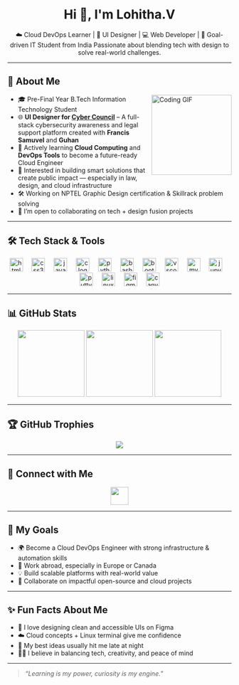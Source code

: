 <h1 align="center">Hi 👋, I'm Lohitha.V</h1>

<p align="center">
  ☁️ Cloud DevOps Learner | 🎨 UI Designer | 💻 Web Developer | 🎯 Goal-driven IT Student from India  
  Passionate about blending tech with design to solve real-world challenges.
</p>

---

## 🚀 About Me

<img align="right" src="https://in.pinterest.com/pin/7318418137443200/" height="180" alt="Coding GIF" />

- 🎓 Pre-Final Year B.Tech Information Technology Student  
- 🌐 **UI Designer for [Cyber Council](https://cybercouncil.netlify.app)** – A full-stack cybersecurity awareness and legal
  support platform created with **Francis Samuvel** and **Guhan**  
- 📘 Actively learning **Cloud Computing** and **DevOps Tools** to become a future-ready Cloud Engineer  
- 🧠 Interested in building smart solutions that create public impact — especially in law, design, and cloud infrastructure  
- 🛠️ Working on NPTEL Graphic Design certification & Skillrack problem solving  
- 💬 I’m open to collaborating on tech + design fusion projects  

---

## 🛠️ Tech Stack & Tools

<p align="center">
  <img src="https://cdn.jsdelivr.net/gh/devicons/devicon/icons/html5/html5-original.svg" height="30" alt="html5 logo"  />
  <img width="12" />
  <img src="https://cdn.jsdelivr.net/gh/devicons/devicon/icons/css3/css3-original.svg" height="30" alt="css3 logo"  />
  <img width="12" />
  <img src="https://cdn.jsdelivr.net/gh/devicons/devicon/icons/javascript/javascript-original.svg" height="30" alt="javascript logo"  />
  <img width="12" />
  <img src="https://cdn.jsdelivr.net/gh/devicons/devicon/icons/c/c-original.svg" height="30" alt="c logo"  />
  <img width="12" />
  <img src="https://cdn.jsdelivr.net/gh/devicons/devicon/icons/python/python-original.svg" height="30" alt="python logo"  />
  <img width="12" />
  <img src="https://cdn.jsdelivr.net/gh/devicons/devicon/icons/bash/bash-original.svg" height="30" alt="bash logo"  />
  <img width="12" />
  <img src="https://cdn.jsdelivr.net/gh/devicons/devicon/icons/bootstrap/bootstrap-original.svg" height="30" alt="bootstrap logo"  />
  <img width="12" />
  <img src="https://cdn.jsdelivr.net/gh/devicons/devicon/icons/vscode/vscode-original.svg" height="30" alt="vscode logo"  />
  <img width="12" />
  <img src="https://cdn.jsdelivr.net/gh/devicons/devicon/icons/mysql/mysql-original.svg" height="30" alt="mysql logo"  />
  <img width="12" />
  <img src="https://cdn.jsdelivr.net/gh/devicons/devicon/icons/jupyter/jupyter-original.svg" height="30" alt="jupyter logo"  />
  <img width="12" />
  <img src="https://cdn.jsdelivr.net/gh/devicons/devicon/icons/putty/putty-original.svg" height="30" alt="putty logo"  />
  <img width="12" />
  <img src="https://cdn.jsdelivr.net/gh/devicons/devicon/icons/linux/linux-original.svg" height="30" alt="linux logo"  />
  <img width="12" />
  <img src="https://cdn.jsdelivr.net/gh/devicons/devicon/icons/figma/figma-original.svg" height="30" alt="figma logo"  />
  <img width="12" />
  <img src="https://cdn.jsdelivr.net/gh/devicons/devicon/icons/canva/canva-original.svg" height="30" alt="canva logo"  />
</p>

---

## 📊 GitHub Stats

<p align="center">
  <img src="https://github-readme-stats.vercel.app/api?username=Lohithav05&show_icons=true&theme=dark&include_all_commits=true&count_private=true" height="150" />
  <img src="https://streak-stats.demolab.com?user=Lohithav05&theme=dark&hide_border=false&border_radius=5" height="150" />
  <img src="https://github-readme-stats.vercel.app/api/top-langs?username=Lohithav05&layout=compact&theme=dark&langs_count=6" height="150" />
</p>

---

## 🏆 GitHub Trophies

<p align="center">
  <img src="https://github-profile-trophy.vercel.app/?username=Lohithav05&theme=tokyonight&no-frame=true&column=7&margin-w=10&margin-h=10" />
</p>

---

## 🔗 Connect with Me

<p align="center">
  <a href="https://www.linkedin.com/in/lohitha-vengatesan-805671293" target="_blank">
    <img src="https://img.shields.io/static/v1?message=LinkedIn&logo=linkedin&label=&color=0077B5&logoColor=white&labelColor=&style=for-the-badge" height="40" />
  </a>
  <!-- Add your links here as you prefer -->
  <!-- <a href="https://instagram.com/yourprofile" target="_blank">...</a> -->
  <!-- <a href="mailto:yourmail@gmail.com" target="_blank">...</a> -->
</p>

---

## 🎯 My Goals

- 🌍 Become a Cloud DevOps Engineer with strong infrastructure & automation skills  
- 🧳 Work abroad, especially in Europe or Canada  
- 💡 Build scalable platforms with real-world value  
- 🤝 Collaborate on impactful open-source and cloud projects  

---

## ✨ Fun Facts About Me

- 🎨 I love designing clean and accessible UIs on Figma  
- ☁️ Cloud concepts + Linux terminal give me confidence  
- 🌙 My best ideas usually hit me late at night  
- 🧘‍♀️ I believe in balancing tech, creativity, and peace of mind  

---

> _“Learning is my power, curiosity is my engine.”_

